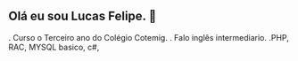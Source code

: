 ## Olá eu sou Lucas Felipe. 👋



 . Curso o Terceiro ano do Colégio Cotemig.
 . Falo inglês intermediario.
 .PHP, RAC, MYSQL basico, c#, 


